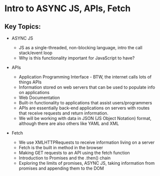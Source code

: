 # Intro to ASYNC JS, APIs, Fetch

## Key Topics:

* ASYNC JS
  * JS as a single-threaded, non-blocking language, intro the call stack/event loop
  * Why is this functionality important for JavaScript to have?

* APIs
  * Application Programming Interface - BTW, the internet calls lots of things APIs
  - Information stored on web servers that can be used to populate info on applications
  - Web Documentation
  - Built-in functionality to applications that assist users/programmers
  * APIs are essentially back-end applications on servers with routes that receive requests and return information.
  * We will be working with data in JSON (JS Object Notation) format, although there are also others like YAML and XML

* Fetch
  * We use XMLHTTPRequests to receive information living on a server
  * Fetch is the built in method in the browser
  * Making GET requests to an API using the fetch function
  * Introduction to Promises and the .then() chain
  * Exploring the limits of promises, ASYNC JS, taking information from promises and appending them to the DOM
